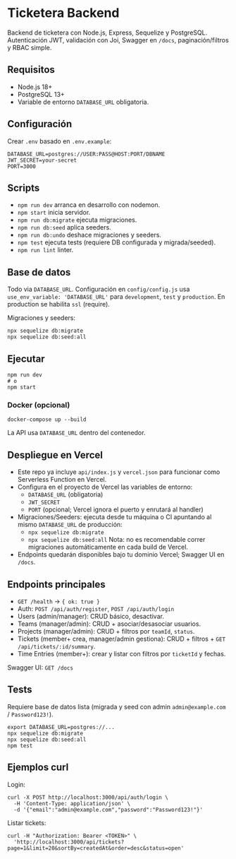 # Ticketera Backend

Backend de ticketera con Node.js, Express, Sequelize y PostgreSQL. Autenticación JWT, validación con Joi, Swagger en `/docs`, paginación/filtros y RBAC simple.

## Requisitos
- Node.js 18+
- PostgreSQL 13+
- Variable de entorno `DATABASE_URL` obligatoria.

## Configuración
Crear `.env` basado en `.env.example`:

```
DATABASE_URL=postgres://USER:PASS@HOST:PORT/DBNAME
JWT_SECRET=your-secret
PORT=3000
```

## Scripts
- `npm run dev` arranca en desarrollo con nodemon.
- `npm start` inicia servidor.
- `npm run db:migrate` ejecuta migraciones.
- `npm run db:seed` aplica seeders.
- `npm run db:undo` deshace migraciones y seeders.
- `npm test` ejecuta tests (requiere DB configurada y migrada/seeded).
- `npm run lint` linter.

## Base de datos
Todo via `DATABASE_URL`. Configuración en `config/config.js` usa `use_env_variable: 'DATABASE_URL'` para `development`, `test` y `production`. En production se habilita `ssl` (require).

Migraciones y seeders:
```
npx sequelize db:migrate
npx sequelize db:seed:all
```

## Ejecutar
```
npm run dev
# o
npm start
```

### Docker (opcional)
```
docker-compose up --build
```
La API usa `DATABASE_URL` dentro del contenedor.

## Despliegue en Vercel
- Este repo ya incluye `api/index.js` y `vercel.json` para funcionar como Serverless Function en Vercel.
- Configura en el proyecto de Vercel las variables de entorno:
  - `DATABASE_URL` (obligatoria)
  - `JWT_SECRET`
  - `PORT` (opcional; Vercel ignora el puerto y enrutará al handler)
- Migraciones/Seeders: ejecuta desde tu máquina o CI apuntando al mismo `DATABASE_URL` de producción:
  - `npx sequelize db:migrate`
  - `npx sequelize db:seed:all`
  Nota: no es recomendable correr migraciones automáticamente en cada build de Vercel.
- Endpoints quedarán disponibles bajo tu dominio Vercel; Swagger UI en `/docs`.

## Endpoints principales
- `GET /health` -> `{ ok: true }`
- Auth: `POST /api/auth/register`, `POST /api/auth/login`
- Users (admin/manager): CRUD básico, desactivar.
- Teams (manager/admin): CRUD + asociar/desasociar usuarios.
- Projects (manager/admin): CRUD + filtros por `teamId`, `status`.
- Tickets (member+ crea, manager/admin gestiona): CRUD + filtros + `GET /api/tickets/:id/summary`.
- Time Entries (member+): crear y listar con filtros por `ticketId` y fechas.

Swagger UI: `GET /docs`

## Tests
Requiere base de datos lista (migrada y seed con admin `admin@example.com` / `Password123!`).
```
export DATABASE_URL=postgres://...
npx sequelize db:migrate
npx sequelize db:seed:all
npm test
```

## Ejemplos curl
Login:
```
curl -X POST http://localhost:3000/api/auth/login \
  -H 'Content-Type: application/json' \
  -d '{"email":"admin@example.com","password":"Password123!"}'
```
Listar tickets:
```
curl -H "Authorization: Bearer <TOKEN>" \
  'http://localhost:3000/api/tickets?page=1&limit=20&sortBy=createdAt&order=desc&status=open'
```
